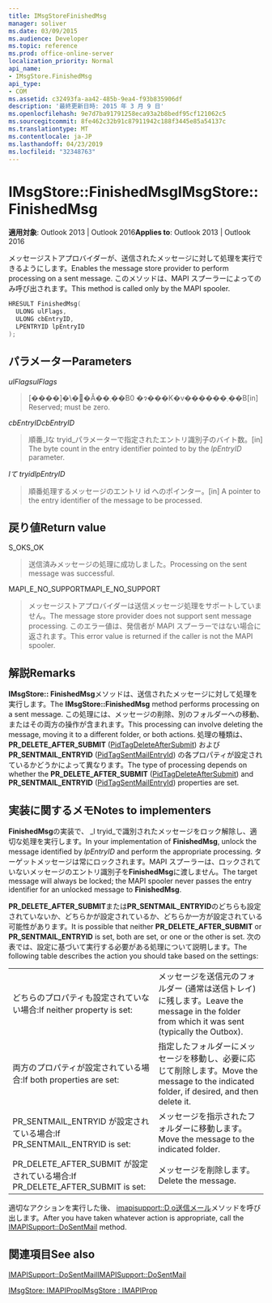 ```yaml
---
title: IMsgStoreFinishedMsg
manager: soliver
ms.date: 03/09/2015
ms.audience: Developer
ms.topic: reference
ms.prod: office-online-server
localization_priority: Normal
api_name:
- IMsgStore.FinishedMsg
api_type:
- COM
ms.assetid: c32493fa-aa42-485b-9ea4-f93b835906df
description: '最終更新日時: 2015 年 3 月 9 日'
ms.openlocfilehash: 9e7d7ba91791258eca93a2b8bedf95cf121062c5
ms.sourcegitcommit: 8fe462c32b91c87911942c188f3445e85a54137c
ms.translationtype: MT
ms.contentlocale: ja-JP
ms.lasthandoff: 04/23/2019
ms.locfileid: "32348763"
---
```

# <a name="imsgstorefinishedmsg"></a><span data-ttu-id="19b61-103">IMsgStore::FinishedMsg</span><span class="sxs-lookup"><span data-stu-id="19b61-103">IMsgStore::FinishedMsg</span></span>

  
  
<span data-ttu-id="19b61-104">**適用対象**: Outlook 2013 | Outlook 2016</span><span class="sxs-lookup"><span data-stu-id="19b61-104">**Applies to**: Outlook 2013 | Outlook 2016</span></span> 
  
<span data-ttu-id="19b61-105">メッセージストアプロバイダーが、送信されたメッセージに対して処理を実行できるようにします。</span><span class="sxs-lookup"><span data-stu-id="19b61-105">Enables the message store provider to perform processing on a sent message.</span></span> <span data-ttu-id="19b61-106">このメソッドは、MAPI スプーラーによってのみ呼び出されます。</span><span class="sxs-lookup"><span data-stu-id="19b61-106">This method is called only by the MAPI spooler.</span></span>
  
```cpp
HRESULT FinishedMsg(
  ULONG ulFlags,
  ULONG cbEntryID,
  LPENTRYID lpEntryID
);
```

## <a name="parameters"></a><span data-ttu-id="19b61-107">パラメーター</span><span class="sxs-lookup"><span data-stu-id="19b61-107">Parameters</span></span>

 <span data-ttu-id="19b61-108">_ulFlags_</span><span class="sxs-lookup"><span data-stu-id="19b61-108">_ulFlags_</span></span>
  
> <span data-ttu-id="19b61-109">[����]�\�񂳂�Ă��܂��B0 �ɂ���K�v������܂��B</span><span class="sxs-lookup"><span data-stu-id="19b61-109">[in] Reserved; must be zero.</span></span>
    
 <span data-ttu-id="19b61-110">_cbEntryID_</span><span class="sxs-lookup"><span data-stu-id="19b61-110">_cbEntryID_</span></span>
  
> <span data-ttu-id="19b61-111">順番_lな tryid_パラメーターで指定されたエントリ識別子のバイト数。</span><span class="sxs-lookup"><span data-stu-id="19b61-111">[in] The byte count in the entry identifier pointed to by the  _lpEntryID_ parameter.</span></span> 
    
 <span data-ttu-id="19b61-112">_lて tryid_</span><span class="sxs-lookup"><span data-stu-id="19b61-112">_lpEntryID_</span></span>
  
> <span data-ttu-id="19b61-113">順番処理するメッセージのエントリ id へのポインター。</span><span class="sxs-lookup"><span data-stu-id="19b61-113">[in] A pointer to the entry identifier of the message to be processed.</span></span>
    
## <a name="return-value"></a><span data-ttu-id="19b61-114">戻り値</span><span class="sxs-lookup"><span data-stu-id="19b61-114">Return value</span></span>

<span data-ttu-id="19b61-115">S_OK</span><span class="sxs-lookup"><span data-stu-id="19b61-115">S_OK</span></span> 
  
> <span data-ttu-id="19b61-116">送信済みメッセージの処理に成功しました。</span><span class="sxs-lookup"><span data-stu-id="19b61-116">Processing on the sent message was successful.</span></span>
    
<span data-ttu-id="19b61-117">MAPI_E_NO_SUPPORT</span><span class="sxs-lookup"><span data-stu-id="19b61-117">MAPI_E_NO_SUPPORT</span></span> 
  
> <span data-ttu-id="19b61-118">メッセージストアプロバイダーは送信メッセージ処理をサポートしていません。</span><span class="sxs-lookup"><span data-stu-id="19b61-118">The message store provider does not support sent message processing.</span></span> <span data-ttu-id="19b61-119">このエラー値は、発信者が MAPI スプーラーではない場合に返されます。</span><span class="sxs-lookup"><span data-stu-id="19b61-119">This error value is returned if the caller is not the MAPI spooler.</span></span>
    
## <a name="remarks"></a><span data-ttu-id="19b61-120">解説</span><span class="sxs-lookup"><span data-stu-id="19b61-120">Remarks</span></span>

<span data-ttu-id="19b61-121">**IMsgStore:: FinishedMsg**メソッドは、送信されたメッセージに対して処理を実行します。</span><span class="sxs-lookup"><span data-stu-id="19b61-121">The **IMsgStore::FinishedMsg** method performs processing on a sent message.</span></span> <span data-ttu-id="19b61-122">この処理には、メッセージの削除、別のフォルダーへの移動、またはその両方の操作が含まれます。</span><span class="sxs-lookup"><span data-stu-id="19b61-122">This processing can involve deleting the message, moving it to a different folder, or both actions.</span></span> <span data-ttu-id="19b61-123">処理の種類は、 **PR_DELETE_AFTER_SUBMIT** ([PidTagDeleteAfterSubmit](pidtagdeleteaftersubmit-canonical-property.md)) および**PR_SENTMAIL_ENTRYID** ([PidTagSentMailEntryId](pidtagsentmailentryid-canonical-property.md)) の各プロパティが設定されているかどうかによって異なります。</span><span class="sxs-lookup"><span data-stu-id="19b61-123">The type of processing depends on whether the **PR_DELETE_AFTER_SUBMIT** ([PidTagDeleteAfterSubmit](pidtagdeleteaftersubmit-canonical-property.md)) and **PR_SENTMAIL_ENTRYID** ([PidTagSentMailEntryId](pidtagsentmailentryid-canonical-property.md)) properties are set.</span></span> 
  
## <a name="notes-to-implementers"></a><span data-ttu-id="19b61-124">実装に関するメモ</span><span class="sxs-lookup"><span data-stu-id="19b61-124">Notes to implementers</span></span>

<span data-ttu-id="19b61-125">**FinishedMsg**の実装で、 _l tryid_で識別されたメッセージをロック解除し、適切な処理を実行します。</span><span class="sxs-lookup"><span data-stu-id="19b61-125">In your implementation of **FinishedMsg**, unlock the message identified by  _lpEntryID_ and perform the appropriate processing.</span></span> <span data-ttu-id="19b61-126">ターゲットメッセージは常にロックされます。MAPI スプーラーは、ロックされていないメッセージのエントリ識別子を**FinishedMsg**に渡しません。</span><span class="sxs-lookup"><span data-stu-id="19b61-126">The target message will always be locked; the MAPI spooler never passes the entry identifier for an unlocked message to **FinishedMsg**.</span></span>
  
<span data-ttu-id="19b61-127">**PR_DELETE_AFTER_SUBMIT**または**PR_SENTMAIL_ENTRYID**のどちらも設定されていないか、どちらかが設定されているか、どちらか一方が設定されている可能性があります。</span><span class="sxs-lookup"><span data-stu-id="19b61-127">It is possible that neither **PR_DELETE_AFTER_SUBMIT** or **PR_SENTMAIL_ENTRYID** is set, both are set, or one or the other is set.</span></span> <span data-ttu-id="19b61-128">次の表では、設定に基づいて実行する必要がある処理について説明します。</span><span class="sxs-lookup"><span data-stu-id="19b61-128">The following table describes the action you should take based on the settings:</span></span> 
  
|||
|:-----|:-----|
|<span data-ttu-id="19b61-129">どちらのプロパティも設定されていない場合:</span><span class="sxs-lookup"><span data-stu-id="19b61-129">If neither property is set:</span></span>  <br/> |<span data-ttu-id="19b61-130">メッセージを送信元のフォルダー (通常は送信トレイ) に残します。</span><span class="sxs-lookup"><span data-stu-id="19b61-130">Leave the message in the folder from which it was sent (typically the Outbox).</span></span>  <br/> |
|<span data-ttu-id="19b61-131">両方のプロパティが設定されている場合:</span><span class="sxs-lookup"><span data-stu-id="19b61-131">If both properties are set:</span></span>  <br/> |<span data-ttu-id="19b61-132">指定したフォルダーにメッセージを移動し、必要に応じて削除します。</span><span class="sxs-lookup"><span data-stu-id="19b61-132">Move the message to the indicated folder, if desired, and then delete it.</span></span>  <br/> |
|<span data-ttu-id="19b61-133">PR_SENTMAIL_ENTRYID が設定されている場合:</span><span class="sxs-lookup"><span data-stu-id="19b61-133">If PR_SENTMAIL_ENTRYID is set:</span></span>  <br/> |<span data-ttu-id="19b61-134">メッセージを指示されたフォルダーに移動します。</span><span class="sxs-lookup"><span data-stu-id="19b61-134">Move the message to the indicated folder.</span></span>  <br/> |
|<span data-ttu-id="19b61-135">PR_DELETE_AFTER_SUBMIT が設定されている場合:</span><span class="sxs-lookup"><span data-stu-id="19b61-135">If PR_DELETE_AFTER_SUBMIT is set:</span></span>  <br/> |<span data-ttu-id="19b61-136">メッセージを削除します。</span><span class="sxs-lookup"><span data-stu-id="19b61-136">Delete the message.</span></span>  <br/> |
   
<span data-ttu-id="19b61-137">適切なアクションを実行した後、 [imapisupport::D o送信メール](imapisupport-dosentmail.md)メソッドを呼び出します。</span><span class="sxs-lookup"><span data-stu-id="19b61-137">After you have taken whatever action is appropriate, call the [IMAPISupport::DoSentMail](imapisupport-dosentmail.md) method.</span></span> 
  
## <a name="see-also"></a><span data-ttu-id="19b61-138">関連項目</span><span class="sxs-lookup"><span data-stu-id="19b61-138">See also</span></span>



[<span data-ttu-id="19b61-139">IMAPISupport::DoSentMail</span><span class="sxs-lookup"><span data-stu-id="19b61-139">IMAPISupport::DoSentMail</span></span>](imapisupport-dosentmail.md)
  
[<span data-ttu-id="19b61-140">IMsgStore: IMAPIProp</span><span class="sxs-lookup"><span data-stu-id="19b61-140">IMsgStore : IMAPIProp</span></span>](imsgstoreimapiprop.md)

